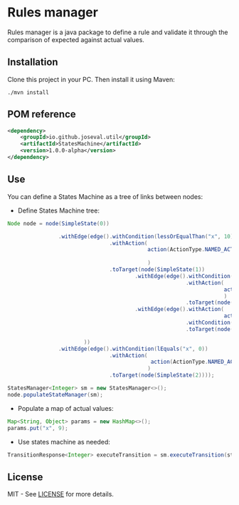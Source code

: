 # Rules manager

Rules manager is a java package to define a rule and validate it through the comparison of expected against actual values.

## Installation
Clone this project in your PC. Then install it using Maven:

``` batch
./mvn install
```
## POM reference

``` xml
<dependency>
	<groupId>io.github.joseval.util</groupId>
	<artifactId>StatesMachine</artifactId>
	<version>1.0.0-alpha</version>
</dependency>
```
## Use
You can define a States Machine as a tree of links between nodes:

*	Define States Machine tree:

``` java
Node node = node(SimpleState(0))

				.withEdge(edge().withCondition(lessOrEqualThan("x", 10))
								.withAction(
											action(ActionType.NAMED_ACTION).withName("ACTION_01")
											
											)
								.toTarget(node(SimpleState(1))
										.withEdge(edge().withCondition(greaterOrEqualThan("x", 8))
														.withAction(
																	action(ActionType.NAMED_ACTION).withName("ACTION_01_01")
																	)
														.toTarget(node(SimpleState(3))))
										.withEdge(edge().withAction(
																	action(ActionType.NAMED_ACTION).withName("ACTION_01_02"))
														.withCondition(greaterOrEqualThan("x", 5))
														.toTarget(node(SimpleState(4))))

						))
				.withEdge(edge().withCondition(lEquals("x", 0))
								.withAction(
											 action(ActionType.NAMED_ACTION).withName("ACTION_00")
											)
								.toTarget(node(SimpleState(2))));

StatesManager<Integer> sm = new StatesManager<>();
node.populateStateManager(sm);
```
*	Populate a map of actual values:

``` java
Map<String, Object> params = new HashMap<>();
params.put("x", 9);
```
*	Use states machine as needed:

``` java
TransitionResponse<Integer> executeTransition = sm.executeTransition(state, params);
```

## License
MIT - See [LICENSE](https://github.com/joveval/states-machine/blob/master/LICENSE) for more details.
